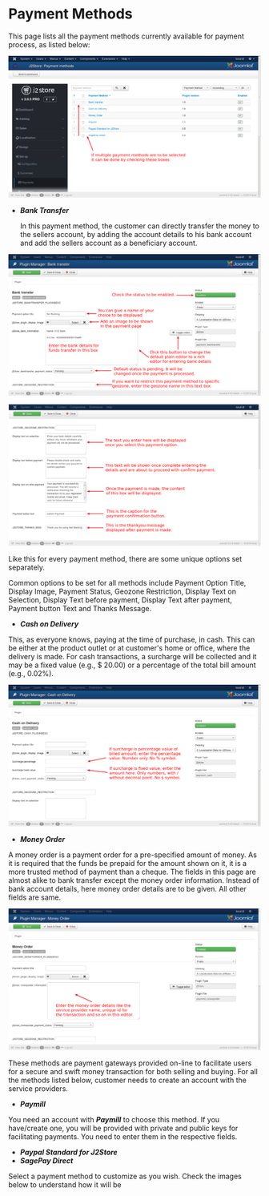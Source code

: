 # Payment Methods

This page lists all the payment methods currently available for payment process, as listed below:

![Payment Methods](Payment_Methods.png)

* ***Bank Transfer***

    In this payment method, the customer can directly transfer the money to the sellers account, by adding the account details to his bank account and add the sellers account as a beneficiary account.

![Customize 1](pay_method1.png)

![Customize 2](pay_method2.png)

Like this for every payment method, there are some unique options set separately.

Common options to be set for all methods include Payment Option Title, Display Image, Payment Status, Geozone Restriction, Display Text on Selection, Display Text before payment, Display Text after payment, Payment button Text and Thanks Message.

* ***Cash on Delivery***

This, as everyone knows, paying at the time of purchase, in cash. This can be either at the product outlet or at customer's home or office, where the delivery is made. For cash transactions, a surcharge will be collected and it may be a fixed value (e.g., $ 20.00) or a percentage of the total bill amount (e.g., 0.02%).

![Pay Cash](paymethod_cash.png)

* ***Money Order***

A money order is a payment order for a pre-specified amount of money. As it is required that the funds be prepaid for the amount shown on it, it is a more trusted method of payment than a cheque. The fields in this page are almost alike to bank transfer except the money order information. Instead of bank account details, here money order details are to be given. All other fields are same.

![Pay MO](paymethod_mo.png)

These methods are payment gateways provided on-line to facilitate users for a secure and swift money transaction for both selling and buying. For all the methods listed below, customer needs to create an account with the service providers.

* ***Paymill***

You need an account with ***Paymill*** to choose this method. If you have/create one, you will be provided with private and public keys for facilitating payments. You need to enter them in the respective fields.



* ***Paypal Standard for J2Store***
* ***SagePay Direct***



Select a payment method to customize as you wish. Check the images below to understand how it will be

